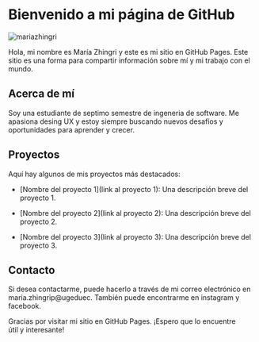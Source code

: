 # Bienvenido a mi página de GitHub


![mariazhingri](/ruta/a/la/imagen.jpg)


Hola, mi nombre es María Zhingri y este es mi sitio en GitHub Pages. Este sitio es una forma para compartir información sobre mí y mi trabajo con el mundo.



## Acerca de mí



Soy una estudiante de septimo semestre de ingeneria de software. Me apasiona desing UX y estoy siempre buscando nuevos desafíos y oportunidades para aprender y crecer.



## Proyectos



Aquí hay algunos de mis proyectos más destacados:



- [Nombre del proyecto 1](link al proyecto 1): Una descripción breve del proyecto 1.

- [Nombre del proyecto 2](link al proyecto 2): Una descripción breve del proyecto 2.

- [Nombre del proyecto 3](link al proyecto 3): Una descripción breve del proyecto 3.



## Contacto



Si desea contactarme, puede hacerlo a través de mi correo electrónico en maria.zhingrip@ugeduec. También puede encontrarme en instagram y facebook.



Gracias por visitar mi sitio en GitHub Pages. ¡Espero que lo encuentre útil y interesante!
